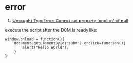 # error

1. [Uncaught TypeError: Cannot set property 'onclick' of null ](https://stackoverflow.com/questions/17080502/uncaught-typeerror-cannot-set-property-onclick-of-null)

execute the script after the DOM is ready like:

```text
window.onload = function(){
    document.getElementById("subm").onclick=function(){
        alert("Hello WOrld");
    }
}
```

